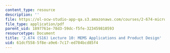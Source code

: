 ```yaml
---
content_type: resource
description: ''
file: https://ol-ocw-studio-app-qa.s3.amazonaws.com/courses/2-674-micro-nano-engineering-laboratory-spring-2016/61dcf5585f8ea9e67c17ed784bcd85f4_MIT2_674S16_Lec10graphene.pdf
file_type: application/pdf
parent_uid: 1897761e-78d3-59dc-f5fe-323459810593
resourcetype: Document
title: '2.674 (S16) Lecture 10: MEMS Applications and Product Design'
uid: 61dcf558-5f8e-a9e6-7c17-ed784bcd85f4
---
```

